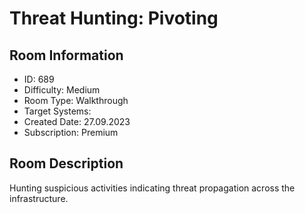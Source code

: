 ﻿# Threat Hunting: Pivoting

## Room Information
- ID: 689
- Difficulty: Medium
- Room Type: Walkthrough
- Target Systems: 
- Created Date: 27.09.2023
- Subscription: Premium

## Room Description
Hunting suspicious activities indicating threat propagation across the infrastructure.
